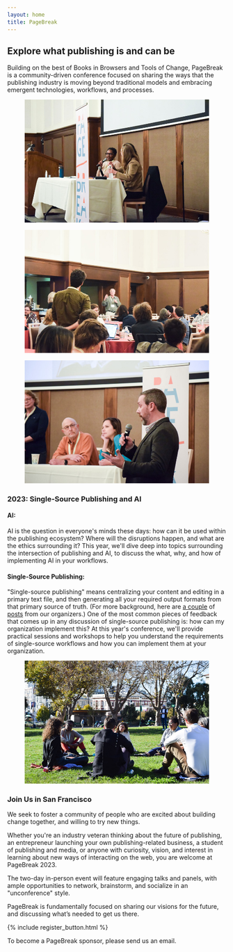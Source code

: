 ```yaml
---
layout: home
title: PageBreak
---
```


<h2>Explore what publishing is and can be</h2>
<p>Building on the best of Books in Browsers and Tools of Change, PageBreak is a community-driven conference focused on sharing the ways that the publishing industry is moving beyond traditional models and embracing emergent technologies, workflows, and processes.</p>

<div class="image-row">
	<figure>
		<img src="assets/2022-4.jpg" />
	</figure>
	<figure>
		<img src="assets/2022-2.jpg" />
	</figure>
	<figure>
		<img src="assets/2022-3.jpg" />
	</figure>
</div>

<h3>2023: Single-Source Publishing and AI</h3>

<h4>AI:</h4>

<p>AI is the question in everyone's minds these days: how can it be used within the publishing ecosystem? Where will the disruptions happen, and what are the ethics surrounding it? <span class="highlight">This year, we'll dive deep into topics surrounding the intersection of publishing and AI, to discuss the what, why, and how of implementing AI in your workflows.</span></p>

<h4>Single-Source Publishing:</h4>

<p>"Single-source publishing" means centralizing your content and editing in a primary text file, and then generating all your required output formats from that primary source of truth. (For more background, here are <a href="https://www.robotscooking.com/single-source-publishing/" target="_blank">a couple</a> of <a href="https://medium.com/hederis-app/automated-publishing-workflows-explained-58c5da5fb3fe" target="_blank">posts</a> from our organizers.) One of the most common pieces of feedback that comes up in any discussion of single-source publishing is: how can my organization implement this? <span class="highlight">At this year's conference, we'll provide practical sessions and workshops to help you understand the requirements of single-source workflows and how you can implement them at your organization.</span></p>

<figure class="medium">
	<img src="assets/2022-1.jpg" />
</figure>

<h3>Join Us in San Francisco</h3>

<p>We seek to foster a community of people who are excited about building change together, and willing to try new things.</p>

<p>Whether you're an industry veteran thinking about the future of publishing, an entrepreneur launching your own publishing-related business, a student of publishing and media, or anyone with curiosity, vision, and interest in learning about new ways of interacting on the web, you are welcome at PageBreak 2023.</p>

<p>The two-day in-person event will feature engaging talks and panels, with ample opportunities to network, brainstorm, and socialize in an "unconference" style. </p>

<p>PageBreak is fundamentally focused on sharing our visions for the future, and discussing what’s needed to get us there.</p>

<p class="button">{% include register_button.html %}</p>
<p>To become a PageBreak sponsor, please send us an email.</p>
